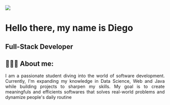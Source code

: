 <img src="https://i.pinimg.com/originals/7f/7f/28/7f7f2882899755a705a2953b6fcfc263.gif, widht=auto%">

# Hello there, my name is Diego

## Full-Stack Developer

## 👨🏻‍💻 About me:

<p align="justify">
I am a passionate student diving into the world of software development. Currently, I'm expanding my knowledge in Data Science, Web and Java while building projects to sharpen my skills. My goal is to create meaningfuls and efficients softwares that solves real-world problems and dynamize people's daily routine
</p>


